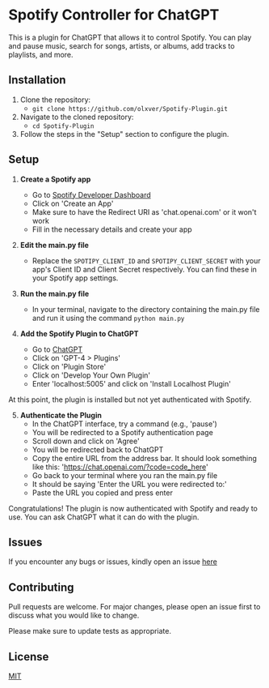 # Spotify Controller for ChatGPT

This is a plugin for ChatGPT that allows it to control Spotify. You can play and pause music, search for songs, artists, or albums, add tracks to playlists, and more.

## Installation

1. Clone the repository:
   - `git clone https://github.com/olxver/Spotify-Plugin.git`
2. Navigate to the cloned repository:
   - `cd Spotify-Plugin`
3. Follow the steps in the "Setup" section to configure the plugin.

## Setup

1. **Create a Spotify app**
   - Go to [Spotify Developer Dashboard](https://developer.spotify.com/dashboard)
   - Click on 'Create an App'
   - Make sure to have the Redirect URI as 'chat.openai.com' or it won't work
   - Fill in the necessary details and create your app

2. **Edit the main.py file**
   - Replace the `SPOTIPY_CLIENT_ID` and `SPOTIPY_CLIENT_SECRET` with your app's Client ID and Client Secret respectively. You can find these in your Spotify app settings.

3. **Run the main.py file**
   - In your terminal, navigate to the directory containing the main.py file and run it using the command `python main.py`

4. **Add the Spotify Plugin to ChatGPT**
   - Go to [ChatGPT](https://chat.openai.com)
   - Click on 'GPT-4 > Plugins'
   - Click on 'Plugin Store'
   - Click on 'Develop Your Own Plugin'
   - Enter 'localhost:5005' and click on 'Install Localhost Plugin'

At this point, the plugin is installed but not yet authenticated with Spotify.

5. **Authenticate the Plugin**
   - In the ChatGPT interface, try a command (e.g., 'pause')
   - You will be redirected to a Spotify authentication page
   - Scroll down and click on 'Agree'
   - You will be redirected back to ChatGPT
   - Copy the entire URL from the address bar. It should look something like this: 'https://chat.openai.com/?code=code_here'
   - Go back to your terminal where you ran the main.py file
   - It should be saying 'Enter the URL you were redirected to:'
   - Paste the URL you copied and press enter

Congratulations! The plugin is now authenticated with Spotify and ready to use. You can ask ChatGPT what it can do with the plugin.

## Issues

If you encounter any bugs or issues, kindly open an issue [here](https://github.com/olxver/Spotify-Plugin/issues)

## Contributing

Pull requests are welcome. For major changes, please open an issue first to discuss what you would like to change.

Please make sure to update tests as appropriate.

## License

[MIT](https://choosealicense.com/licenses/mit/)
